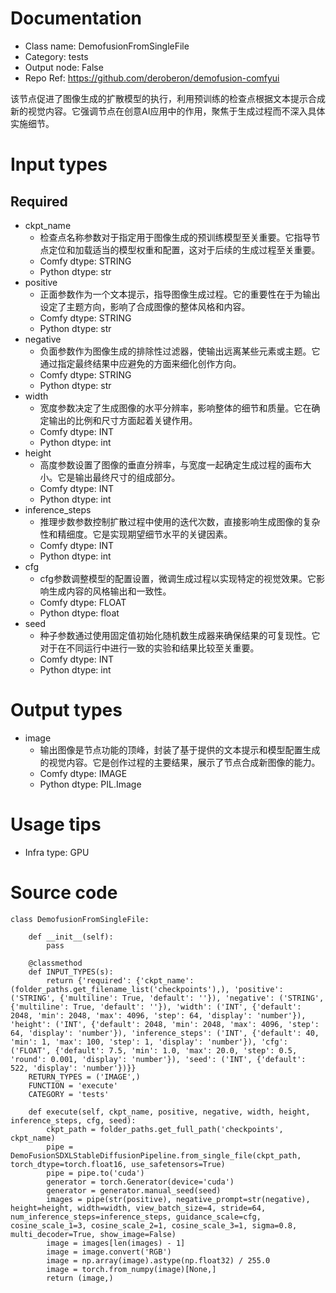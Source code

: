 # Documentation
- Class name: DemofusionFromSingleFile
- Category: tests
- Output node: False
- Repo Ref: https://github.com/deroberon/demofusion-comfyui

该节点促进了图像生成的扩散模型的执行，利用预训练的检查点根据文本提示合成新的视觉内容。它强调节点在创意AI应用中的作用，聚焦于生成过程而不深入具体实施细节。

# Input types
## Required
- ckpt_name
    - 检查点名称参数对于指定用于图像生成的预训练模型至关重要。它指导节点定位和加载适当的模型权重和配置，这对于后续的生成过程至关重要。
    - Comfy dtype: STRING
    - Python dtype: str
- positive
    - 正面参数作为一个文本提示，指导图像生成过程。它的重要性在于为输出设定了主题方向，影响了合成图像的整体风格和内容。
    - Comfy dtype: STRING
    - Python dtype: str
- negative
    - 负面参数作为图像生成的排除性过滤器，使输出远离某些元素或主题。它通过指定最终结果中应避免的方面来细化创作方向。
    - Comfy dtype: STRING
    - Python dtype: str
- width
    - 宽度参数决定了生成图像的水平分辨率，影响整体的细节和质量。它在确定输出的比例和尺寸方面起着关键作用。
    - Comfy dtype: INT
    - Python dtype: int
- height
    - 高度参数设置了图像的垂直分辨率，与宽度一起确定生成过程的画布大小。它是输出最终尺寸的组成部分。
    - Comfy dtype: INT
    - Python dtype: int
- inference_steps
    - 推理步数参数控制扩散过程中使用的迭代次数，直接影响生成图像的复杂性和精细度。它是实现期望细节水平的关键因素。
    - Comfy dtype: INT
    - Python dtype: int
- cfg
    - cfg参数调整模型的配置设置，微调生成过程以实现特定的视觉效果。它影响生成内容的风格输出和一致性。
    - Comfy dtype: FLOAT
    - Python dtype: float
- seed
    - 种子参数通过使用固定值初始化随机数生成器来确保结果的可复现性。它对于在不同运行中进行一致的实验和结果比较至关重要。
    - Comfy dtype: INT
    - Python dtype: int

# Output types
- image
    - 输出图像是节点功能的顶峰，封装了基于提供的文本提示和模型配置生成的视觉内容。它是创作过程的主要结果，展示了节点合成新图像的能力。
    - Comfy dtype: IMAGE
    - Python dtype: PIL.Image

# Usage tips
- Infra type: GPU

# Source code
```
class DemofusionFromSingleFile:

    def __init__(self):
        pass

    @classmethod
    def INPUT_TYPES(s):
        return {'required': {'ckpt_name': (folder_paths.get_filename_list('checkpoints'),), 'positive': ('STRING', {'multiline': True, 'default': ''}), 'negative': ('STRING', {'multiline': True, 'default': ''}), 'width': ('INT', {'default': 2048, 'min': 2048, 'max': 4096, 'step': 64, 'display': 'number'}), 'height': ('INT', {'default': 2048, 'min': 2048, 'max': 4096, 'step': 64, 'display': 'number'}), 'inference_steps': ('INT', {'default': 40, 'min': 1, 'max': 100, 'step': 1, 'display': 'number'}), 'cfg': ('FLOAT', {'default': 7.5, 'min': 1.0, 'max': 20.0, 'step': 0.5, 'round': 0.001, 'display': 'number'}), 'seed': ('INT', {'default': 522, 'display': 'number'})}}
    RETURN_TYPES = ('IMAGE',)
    FUNCTION = 'execute'
    CATEGORY = 'tests'

    def execute(self, ckpt_name, positive, negative, width, height, inference_steps, cfg, seed):
        ckpt_path = folder_paths.get_full_path('checkpoints', ckpt_name)
        pipe = DemoFusionSDXLStableDiffusionPipeline.from_single_file(ckpt_path, torch_dtype=torch.float16, use_safetensors=True)
        pipe = pipe.to('cuda')
        generator = torch.Generator(device='cuda')
        generator = generator.manual_seed(seed)
        images = pipe(str(positive), negative_prompt=str(negative), height=height, width=width, view_batch_size=4, stride=64, num_inference_steps=inference_steps, guidance_scale=cfg, cosine_scale_1=3, cosine_scale_2=1, cosine_scale_3=1, sigma=0.8, multi_decoder=True, show_image=False)
        image = images[len(images) - 1]
        image = image.convert('RGB')
        image = np.array(image).astype(np.float32) / 255.0
        image = torch.from_numpy(image)[None,]
        return (image,)
```